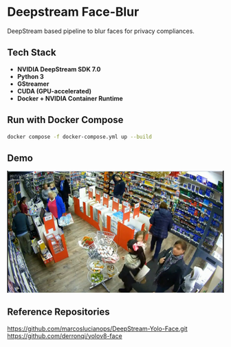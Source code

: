 # Deepstream Face-Blur
DeepStream based pipeline to blur faces for privacy compliances.

## Tech Stack
- **NVIDIA DeepStream SDK 7.0**
- **Python 3**
- **GStreamer**
- **CUDA (GPU-accelerated)**
- **Docker + NVIDIA Container Runtime**

## Run with Docker Compose

```bash
docker compose -f docker-compose.yml up --build
```

## Demo

![Demo Screenshot](demo.png)

## Reference Repositories

https://github.com/marcoslucianops/DeepStream-Yolo-Face.git
https://github.com/derronqi/yolov8-face